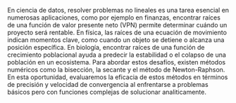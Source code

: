 En ciencia de datos, resolver problemas no lineales es una tarea esencial en numerosas aplicaciones, como por ejemplo en finanzas, encontrar raíces de una función de valor presente neto (VPN) permite determinar cuándo un proyecto será rentable. En física, las raíces de una ecuación de movimiento indican momentos clave, como cuando un objeto se detiene o alcanza una posición específica. En biología, encontrar raíces de una función de crecimiento poblacional ayuda a predecir la estabilidad o el colapso de una población en un ecosistema. Para abordar estos desafíos, existen métodos numéricos como la bisección, la secante y el método de Newton-Raphson. En esta oportunidad, evaluaremos la eficacia de estos métodos en términos de precisión y velocidad de convergencia al enfrentarse a problemas básicos pero con funciones complejas de solucionar analiticamente.
